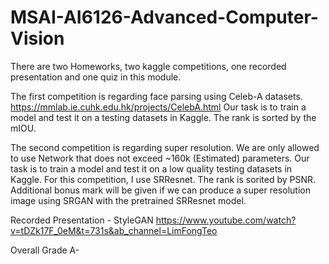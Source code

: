 # MSAI-AI6126-Advanced-Computer-Vision

There are two Homeworks, two kaggle competitions, one recorded presentation and one quiz in this module.

The first competition is regarding face parsing using Celeb-A datasets. https://mmlab.ie.cuhk.edu.hk/projects/CelebA.html Our task is to train a model and test it
on a testing datasets in Kaggle. The rank is sorted by the mIOU. 

The second competition is regarding super resolution. We are only allowed to use Network that does not exceed ~160k (Estimated) parameters. Our task is to train a model and test it on a low quality testing datasets in Kaggle. For this competition, I use SRResnet. The rank is sorited by PSNR. Additional bonus mark will be given if we can produce a super resolution image using SRGAN with the pretrained SRResnet model. 

Recorded Presentation - StyleGAN https://www.youtube.com/watch?v=tDZk17F_0eM&t=731s&ab_channel=LimFongTeo

Overall Grade A-
